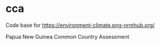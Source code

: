 # cca

Code base for https://environment-climate.png-nrmhub.org/

Papua New Guinea Common Country Assessment
